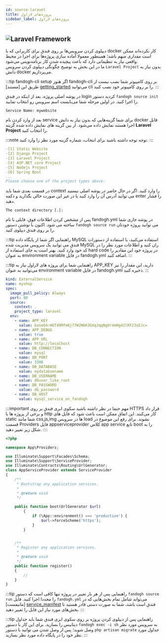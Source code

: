 ```yaml
---
id: source-laravel
title: پروژه‌های لاراول
sidebar_label: پروژه‌های لاراول 
---
```


## ![Laravel Framework](/img/docs/laravel-framework-banner.svg "Laravel Framework")

دیپلوی کردن سرویس‌ها بر روی فندق برای کاربرانی که با docker کار نکرده‌اند ممکن است مقداری مبهم باشد؛ همینطور معمولا آماده سازی پروژه‌ها برای اجرا در محیط واقعی نیاز به تنظیماتی دارد که باعث پیچیده شدن کار برنامه‌نویس می‌شود.<br/>
ما در این بخش به توضیح چگونگی دیپلوی کردن سرویس `Laravel Project` بدون نیاز به دانش docker می‌پردازیم.

:::tip fandogh-cli setup
اگر هنوز fandogh-cli بر روی کامپیوتر شما نصب نیست از طریق این [مستند] [getting_started] می‌توانید cli را بر روی کامپیوتر خود نصب کنید.
:::

در پوشه اصلی پروژه، بعد از اینکه در فندق login کردید دستور `fandogh source init‍‍` را اجرا کنید. در اولین مرحله شما می‌بایست اسم سرویس رو انتخاب نمایید.

```
Service Name: mywebsite
```

 بعد از وارد کردن نام service  برای شما گزینه‌هایی که بدون نیاز به دانش docker قابل اجرا هستند نمایش داده می‌شود. از بین گزینه های نمایش داده شده گزینه **Laravel Project** را انتخاب کنید.

:::note توجه
توجه داشته باشید  برای انتخاب، شماره گزینه مورد نظر را وارد کنید.
:::

```yaml
-[1] Static Website
-[2] Django Project
-[3] Laravel Project
-[4] ASP.NET core Project
-[5] Nodejs Project
-[6] Spring Boot
...
Please choose one of the project types above:
``` 

در قسمت بعدی شما باید context را وارد کنید. اگر در حال حاضر در پوشه اصلی نیستید می توانید آدرس آن را وارد کنید یا در غیر این صورت خالی بگذارید و دکمه enter را فشار دهید.

```
The context directory [.]:
```

پس از مشخص کردن اطلاعات فوق، فایلی با نام fandogh.yml در پوشه جاری شما ساخته می شود. 
اکنون با نوشتن دستور `fandogh source run` می توانید پروژه خودتان را بر روی فندق دیپلوی کنید.

:::tip راهنمایی
اگر شما از پایگاه داده MySQL استفاده می‌کنید، با استفاده از دستورات فندق می توانید یک سرویس مدیریت شده MySQL ران کنید و اطلاعات مورد نظر را در کد خود وارد کنید. بهتر است به جای استفاده از hard code در پروژه خود این مقادیر را به عنوان environment variable در فایل fandogh.yml اضافه کنید.
:::

:::tip راهنمایی
شما برای پروژه های لاراول نیاز به  APP_KEY دارید، این مقدار را نیز می‌توانید به عنوان environment variable در فایل fandogh.yml ذخیره کنید.
:::

```yaml title="service_deployment.yml"
kind: ExternalService
name: myshop
spec:
  image_pull_policy: Always
  port: 80  
  source:
    context: .
    project_type: laravel
  env:
    - name: APP_KEY
      value: base64:HGT49Mfm6j77W2N6K3GXqJqqNgUromHg41lRF23sEJc=
    - name: APP_DEBUG
      value: true
    - name: APP_URL
      value: http://localhost
    - name: DB_CONNECTION
      value: mysql
    - name: DB_PORT
      value: 3306
    - name: DB_DATABASE
      value: mydatabsename
    - name: DB_USERNAME
      value: dbuser_like_root
    - name: DB_PASSWORD
      value: db_password
    - name: DB_HOST
      value: mysql_service_on_fandogh
```

:::important مهم
حتما در نظر داشته باشید سکوی ابری فندق بر روی HTTPS قرار داد و برخی از پروژه ها با http کار می‌کنند. این اتفاق ممکن است باعث شود که فایل های static شما مانند css,js,img ها در سرویس load نشوند. برای رفع این موضوع در قسمت Providers فایل appserviceprovider کلاس app service تابع boot را به شکل زیر تغییر دهید. 
::::

```php
<?php

namespace App\Providers;

use Illuminate\Support\Facades\Schema;
use Illuminate\Support\ServiceProvider;
use Illuminate\Contracts\Routing\UrlGenerator;
class AppServiceProvider extends ServiceProvider
{
    /**
     * Bootstrap any application services.
     *
     * @return void
     */

    public function boot(UrlGenerator $url)
        {
            if (\App::environment() === 'production') {
                $url->forceScheme('https');
            }
        }


    /**
     * Register any application services.
     *
     * @return void
     */
    public function register()
    {
        //
    }
}
```

:::tip راهنمایی
پس از هر بار تغییر در پروژه تنها کافی است که دستور `fandogh source run` را مجددا اجرا کنید. 
فایل `fandogh.yml` می‌تواند شامل تمام بخش‌هایی که در [مانیفست] [service_manifest] فندق است باشد، شما به صورت دستی قادر هستید تا بخش‌های مورد نیاز این فایل را تغییر دهید.
:::

:::tip راهنمایی
پس از دیپلوی کردن پروژه بر روی سکوی ابری فندق شما باید جداول دیتابیس  را بسازید. برای این کار با دستور `fandogh exec -i sh` به سرویس مورد نظر وصل شوید؛ پس از وصل شدن می توانید با دستور `php artisan migrate`  جداول مورد نظر خود را در پایگاه داده مورد نظر بسازید.
:::

[getting_started]: /docs/preface/getting-started
[service_manifest]: /docs/services/service-manifest
